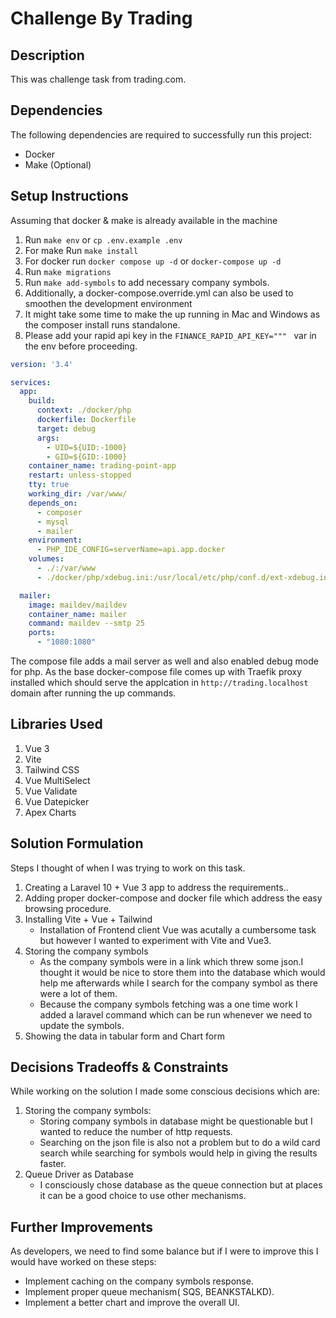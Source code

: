 # Challenge By Trading

## Description
This was challenge task from trading.com.

## Dependencies
The following dependencies are required to successfully run this project:
- Docker
- Make (Optional)


## Setup Instructions
Assuming that docker & make is already available in the machine
1. Run `make env` or `cp .env.example .env`
2. For make Run `make install`
3. For docker run `docker compose up -d` or `docker-compose up -d`
4. Run `make migrations`
5. Run `make add-symbols` to add necessary company symbols.
6. Additionally, a docker-compose.override.yml can also be used to smoothen the development environment
7. It might take some time to make the up running in Mac and Windows as the composer install runs standalone.
8. Please add your rapid api key in the `FINANCE_RAPID_API_KEY=""" ` var in the env before proceeding.
```yaml
version: '3.4'

services:
  app:
    build:
      context: ./docker/php
      dockerfile: Dockerfile
      target: debug
      args:
        - UID=${UID:-1000}
        - GID=${GID:-1000}
    container_name: trading-point-app
    restart: unless-stopped
    tty: true
    working_dir: /var/www/
    depends_on:
      - composer
      - mysql
      - mailer
    environment:
      - PHP_IDE_CONFIG=serverName=api.app.docker
    volumes:
      - ./:/var/www
      - ./docker/php/xdebug.ini:/usr/local/etc/php/conf.d/ext-xdebug.ini

  mailer:
    image: maildev/maildev
    container_name: mailer
    command: maildev --smtp 25
    ports:
      - "1080:1080"

```
The compose file adds a mail server as well and also enabled debug mode for php. As the base docker-compose file comes up with Traefik proxy installed which should serve the applcation in `http://trading.localhost` domain after running the up commands.
## Libraries Used
1. Vue 3
2. Vite
3. Tailwind CSS
4. Vue MultiSelect
5. Vue Validate
6. Vue Datepicker
7. Apex Charts

## Solution Formulation
Steps I thought of when I was trying to work on this task.
1. Creating a Laravel 10 + Vue 3 app to address the requirements..
2. Adding proper docker-compose and docker file which address the easy browsing procedure.
3. Installing Vite + Vue + Tailwind
   - Installation of Frontend client Vue was acutally a cumbersome task but however I wanted to experiment with Vite and Vue3.
4. Storing the company symbols
    - As the company symbols were in a link which threw some json.I thought it would be nice to store them into the database which would help me afterwards while I search for the company symbol as there were a lot of them.
    - Because the company symbols fetching was a one time work I added a laravel command which can be run whenever we need to update the symbols. 
5. Showing the data in tabular form and Chart form

## Decisions Tradeoffs & Constraints
While working on the solution I made some conscious decisions which are:
1. Storing the company symbols:
   - Storing company symbols in database might be questionable but I wanted to reduce the number of http requests.
   - Searching on the json file is also not a problem but to do a wild card search while searching for symbols would help in giving the results faster.
2. Queue Driver as Database
    - I consciously chose database as the queue connection but at places it can be a good choice to use other mechanisms.

## Further Improvements
As developers, we need to find some balance but if I were to improve this I would have worked on these steps:
- Implement caching on the company symbols response.
- Implement proper queue mechanism( SQS, BEANKSTALKD).
- Implement a better chart and improve the overall UI.

